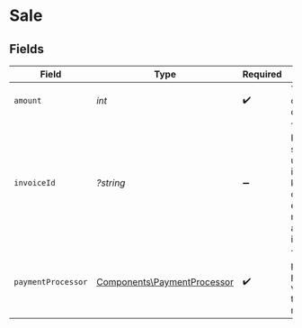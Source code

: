 # Sale


## Fields

| Field                                                                                                                      | Type                                                                                                                       | Required                                                                                                                   | Description                                                                                                                |
| -------------------------------------------------------------------------------------------------------------------------- | -------------------------------------------------------------------------------------------------------------------------- | -------------------------------------------------------------------------------------------------------------------------- | -------------------------------------------------------------------------------------------------------------------------- |
| `amount`                                                                                                                   | *int*                                                                                                                      | :heavy_check_mark:                                                                                                         | The amount of the sale in cents.                                                                                           |
| `invoiceId`                                                                                                                | *?string*                                                                                                                  | :heavy_minus_sign:                                                                                                         | The invoice ID of the sale. Can be used as a idempotency key – only one sale event can be recorded for a given invoice ID. |
| `paymentProcessor`                                                                                                         | [Components\PaymentProcessor](../../Models/Components/PaymentProcessor.md)                                                 | :heavy_check_mark:                                                                                                         | The payment processor via which the sale was made.                                                                         |